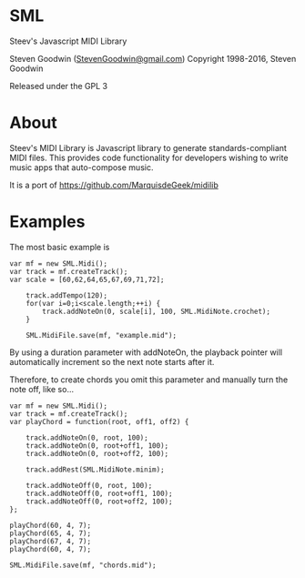 # SML
Steev's Javascript MIDI Library

Steven Goodwin (StevenGoodwin@gmail.com)
Copyright 1998-2016, Steven Goodwin

Released under the GPL 3


# About

Steev's MIDI Library is Javascript library to generate standards-compliant MIDI files. This 
provides code functionality for developers wishing to write music apps that auto-compose music.

It is a port of https://github.com/MarquisdeGeek/midilib

# Examples

The most basic example is

```
var mf = new SML.Midi();
var track = mf.createTrack();
var scale = [60,62,64,65,67,69,71,72];

	track.addTempo(120);
	for(var i=0;i<scale.length;++i) {
		track.addNoteOn(0, scale[i], 100, SML.MidiNote.crochet);	
	}

	SML.MidiFile.save(mf, "example.mid");
```
By using a duration parameter with addNoteOn, the playback pointer will automatically increment so
the next note starts after it.

Therefore, to create chords you omit this parameter and manually turn the note off, like so...

```
var mf = new SML.Midi();
var track = mf.createTrack();
var playChord = function(root, off1, off2) {

	track.addNoteOn(0, root, 100);
	track.addNoteOn(0, root+off1, 100);
	track.addNoteOn(0, root+off2, 100);

	track.addRest(SML.MidiNote.minim);

	track.addNoteOff(0, root, 100);
	track.addNoteOff(0, root+off1, 100);
	track.addNoteOff(0, root+off2, 100);
};

playChord(60, 4, 7);
playChord(65, 4, 7);
playChord(67, 4, 7);
playChord(60, 4, 7);

SML.MidiFile.save(mf, "chords.mid");
```

